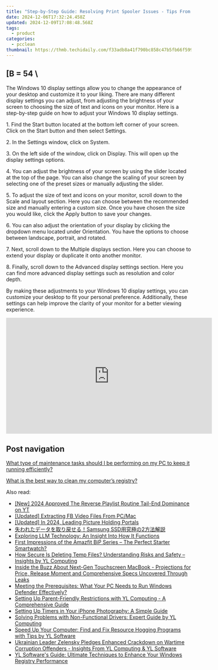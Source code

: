 ```yaml
---
title: "Step-by-Step Guide: Resolving Print Spooler Issues - Tips From YL Computing"
date: 2024-12-06T17:32:24.458Z
updated: 2024-12-09T17:08:48.568Z
tags:
  - product
categories:
  - pcclean
thumbnail: https://thmb.techidaily.com/f33adb8a41f790bc858c47b5fb66f5998fe40f1007e9c52f968a63abc439ec92.jpg
---
```


## \[B = 54 \

The Windows 10 display settings allow you to change the appearance of your desktop and customize it to your liking. There are many different display settings you can adjust, from adjusting the brightness of your screen to choosing the size of text and icons on your monitor. Here is a step-by-step guide on how to adjust your Windows 10 display settings. 

1\. Find the Start button located at the bottom left corner of your screen. Click on the Start button and then select Settings.

2\. In the Settings window, click on System.

3\. On the left side of the window, click on Display. This will open up the display settings options. 

4\. You can adjust the brightness of your screen by using the slider located at the top of the page. You can also change the scaling of your screen by selecting one of the preset sizes or manually adjusting the slider.

5\. To adjust the size of text and icons on your monitor, scroll down to the Scale and layout section. Here you can choose between the recommended size and manually entering a custom size. Once you have chosen the size you would like, click the Apply button to save your changes.

6\. You can also adjust the orientation of your display by clicking the dropdown menu located under Orientation. You have the options to choose between landscape, portrait, and rotated.

7\. Next, scroll down to the Multiple displays section. Here you can choose to extend your display or duplicate it onto another monitor.

8\. Finally, scroll down to the Advanced display settings section. Here you can find more advanced display settings such as resolution and color depth. 

By making these adjustments to your Windows 10 display settings, you can customize your desktop to fit your personal preference. Additionally, these settings can help improve the clarity of your monitor for a better viewing experience.

<!-- affiliate ads begin -->
<iframe width="560" height="315" src="https://www.youtube.com/embed/xg3PHS_Ee80?si=fE_iGIqHjKvWFIN3" title="YouTube video player" frameborder="0" allow="accelerometer; autoplay; clipboard-write; encrypted-media; gyroscope; picture-in-picture; web-share" referrerpolicy="strict-origin-when-cross-origin" allowfullscreen></iframe>
<!-- affiliate ads end -->

## Post navigation

[What type of maintenance tasks should I be performing on my PC to keep it running efficiently?](https://tools.techidaily.com/pcclean/products/)

[What is the best way to clean my computer’s registry?](https://tools.techidaily.com/pcclean/products/)

<ins class="adsbygoogle"
     style="display:block"
     data-ad-format="autorelaxed"
     data-ad-client="ca-pub-7571918770474297"
     data-ad-slot="1223367746"></ins>

<ins class="adsbygoogle"
     style="display:block"
     data-ad-client="ca-pub-7571918770474297"
     data-ad-slot="8358498916"
     data-ad-format="auto"
     data-full-width-responsive="true"></ins>

<span class="atpl-alsoreadstyle">Also read:</span>
<div><ul>
<li><a href="https://youtube-webster.techidaily.com/024-approved-the-reverse-playlist-routine-tail-end-dominance-on-yt/"><u>[New] 2024 Approved The Reverse Playlist Routine Tail-End Dominance on YT</u></a></li>
<li><a href="https://facebook-video-recording.techidaily.com/updated-extracting-fb-video-files-from-pcmac/"><u>[Updated] Extracting FB Video Files From PC/Mac</u></a></li>
<li><a href="https://fox-helps.techidaily.com/updated-in-2024-leading-picture-holding-portals/"><u>[Updated] In 2024, Leading Picture Holding Portals</u></a></li>
<li><a href="https://win-unique.techidaily.com/samsung-ssd2/"><u>失われたデータを取り戻せる！Samsung SSD用究極の2方法解説</u></a></li>
<li><a href="https://tech-haven.techidaily.com/exploring-llm-technology-an-insight-into-how-it-functions/"><u>Exploring LLM Technology: An Insight Into How It Functions</u></a></li>
<li><a href="https://buynow-marvelous.techidaily.com/first-impressions-of-the-amazfit-bip-series-the-perfect-starter-smartwatch/"><u>First Impressions of the Amazfit BiP Series – The Perfect Starter Smartwatch?</u></a></li>
<li><a href="https://discover-best.techidaily.com/how-secure-is-deleting-temp-files-understanding-risks-and-safety-insights-by-yl-computing/"><u>How Secure Is Deleting Temp Files? Understanding Risks and Safety – Insights by YL Computing</u></a></li>
<li><a href="https://techno-recovery.techidaily.com/inside-the-buzz-about-next-gen-touchscreen-macbook-projections-for-price-release-moment-and-comprehensive-specs-uncovered-through-leaks/"><u>Inside the Buzz About Next-Gen Touchscreen MacBook - Projections for Price, Release Moment and Comprehensive Specs Uncovered Through Leaks</u></a></li>
<li><a href="https://discover-best.techidaily.com/meeting-the-prerequisites-what-your-pc-needs-to-run-windows-defender-effectively/"><u>Meeting the Prerequisites: What Your PC Needs to Run Windows Defender Effectively?</u></a></li>
<li><a href="https://discover-best.techidaily.com/setting-up-parent-friendly-restrictions-with-yl-computing-a-comprehensive-guide/"><u>Setting Up Parent-Friendly Restrictions with YL Computing - A Comprehensive Guide</u></a></li>
<li><a href="https://tech-renaissance.techidaily.com/setting-up-timers-in-your-iphone-photography-a-simple-guide/"><u>Setting Up Timers in Your iPhone Photography: A Simple Guide</u></a></li>
<li><a href="https://discover-best.techidaily.com/solving-problems-with-non-functional-drivers-expert-guide-by-yl-computing/"><u>Solving Problems with Non-Functional Drivers: Expert Guide by YL Computing</u></a></li>
<li><a href="https://discover-best.techidaily.com/speed-up-your-computer-find-and-fix-resource-hogging-programs-with-tips-by-yl-software/"><u>Speed Up Your Computer: Find and Fix Resource Hogging Programs with Tips by YL Software</u></a></li>
<li><a href="https://discover-best.techidaily.com/ukrainian-leader-zelensky-pledges-enhanced-crackdown-on-wartime-corruption-offenders-insights-from-yl-computing-and-yl-software/"><u>Ukrainian Leader Zelensky Pledges Enhanced Crackdown on Wartime Corruption Offenders - Insights From YL Computing & YL Software</u></a></li>
<li><a href="https://discover-best.techidaily.com/yl-softwares-guide-ultimate-techniques-to-enhance-your-windows-registry-performance/"><u>YL Software's Guide: Ultimate Techniques to Enhance Your Windows Registry Performance</u></a></li>
</ul></div>

